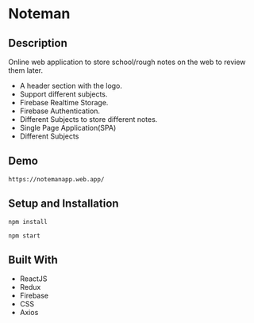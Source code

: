 # Noteman
<div align="center">

  
</div>

## Description

Online web application to store school/rough notes on the web to review them later.

- A header section with the logo.
- Support different subjects.
- Firebase Realtime Storage.
- Firebase Authentication.
- Different Subjects to store different notes.
- Single Page Application(SPA)
- Different Subjects


## Demo

```
https://notemanapp.web.app/
```

## Setup and Installation

```
npm install
```   

```
npm start
```   

## Built With

- ReactJS
- Redux
- Firebase
- CSS
- Axios
